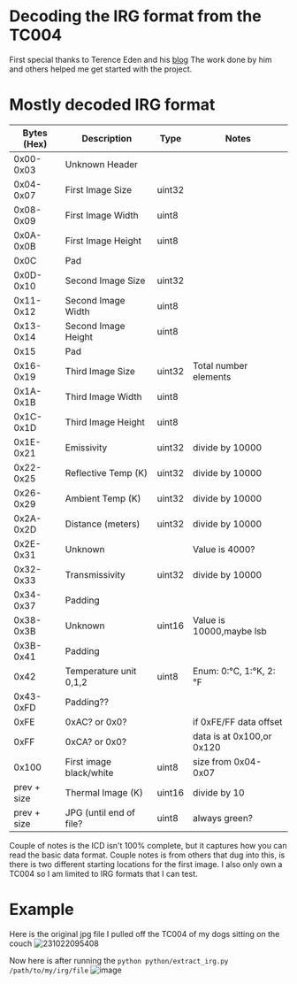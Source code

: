 # Decoding the IRG format from the TC004
First special thanks to Terence Eden and his
[blog](https://shkspr.mobi/blog/2023/02/reverse-engineering-the-irg-infrared-thermal-imaging-format-help-needed/)
The work done by him and others helped me get started with the project.  

# Mostly decoded IRG format
| Bytes (Hex) | Description             | Type   | Notes                   |
|-------------|-------------------------|--------|-------------------------|
| 0x00-0x03   | Unknown Header          |        |                         |
| 0x04-0x07   | First Image Size        | uint32 |                         |
| 0x08-0x09   | First Image Width       |  uint8 |                         |
| 0x0A-0x0B   | First Image Height      |  uint8 |                         |
| 0x0C        | Pad                     |        |                         |
| 0x0D-0x10   | Second Image Size       | uint32 |                         |
| 0x11-0x12   | Second Image Width      |  uint8 |                         |
| 0x13-0x14   | Second Image Height     |  uint8 |                         |
| 0x15        | Pad                     |        |                         |
| 0x16-0x19   | Third Image Size        | uint32 | Total number elements   |
| 0x1A-0x1B   | Third Image Width       |  uint8 |                         |
| 0x1C-0x1D   | Third Image Height      |  uint8 |                         |
| 0x1E-0x21   | Emissivity              | uint32 | divide by 10000         |
| 0x22-0x25   | Reflective Temp (K)     | uint32 | divide by 10000         |
| 0x26-0x29   | Ambient Temp (K)        | uint32 | divide by 10000         |
| 0x2A-0x2D   | Distance (meters)       | uint32 | divide by 10000         |
| 0x2E-0x31   | Unknown                 |        | Value is 4000?          |
| 0x32-0x33   | Transmissivity          | uint32 | divide by 10000         |
| 0x34-0x37   | Padding                 |        |                         |
| 0x38-0x3B   | Unknown                 | uint16 | Value is 10000,maybe lsb|
| 0x3B-0x41   | Padding                 |        |                         |
| 0x42        | Temperature unit 0,1,2  |  uint8 | Enum: 0:°C, 1:°K, 2:°F  |
| 0x43-0xFD   | Padding??               |        |                         |
| 0xFE        | 0xAC? or 0x0?           |        | if 0xFE/FF data offset  |
| 0xFF        | 0xCA? or 0x0?           |        | data is at 0x100,or 0x120|
| 0x100       | First image black/white |  uint8 | size from 0x04-0x07     |
| prev  + size| Thermal Image (K)       |  uint16| divide by 10            |
| prev  + size| JPG (until end of file? |  uint8 | always green?           |

Couple of notes is the ICD isn't 100% complete, but it captures how you can read
the basic data format.  Couple notes is from others that dug into this, is there
is two different starting locations for the first image.  I also only own a
TC004 so I am limited to IRG formats that I can test.
# Example
Here is the original jpg file I pulled off the TC004 of my dogs sitting on the couch
![231022095408](https://github.com/crroush/heatseeker/assets/9982203/5261b108-a047-4aa9-a080-302a278f40a2)

Now here is after running the `python python/extract_irg.py /path/to/my/irg/file`
![image](https://github.com/crroush/heatseeker/assets/9982203/89d1b418-990b-4320-b671-896c31df21da)


